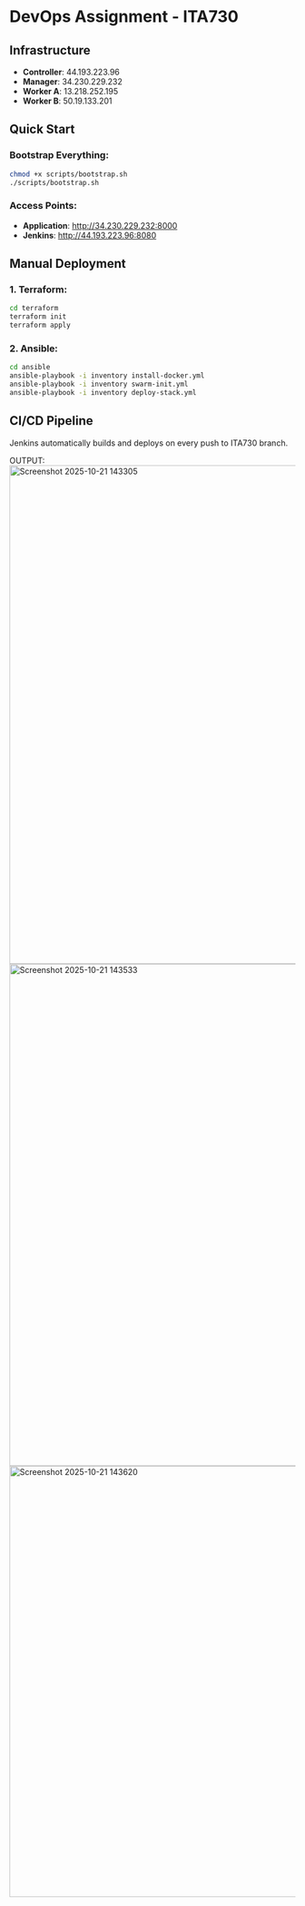 # DevOps Assignment - ITA730

## Infrastructure
- **Controller**: 44.193.223.96
- **Manager**: 34.230.229.232  
- **Worker A**: 13.218.252.195
- **Worker B**: 50.19.133.201

## Quick Start

### Bootstrap Everything:
```bash
chmod +x scripts/bootstrap.sh
./scripts/bootstrap.sh
```

### Access Points:
- **Application**: http://34.230.229.232:8000
- **Jenkins**: http://44.193.223.96:8080

## Manual Deployment

### 1. Terraform:
```bash
cd terraform
terraform init
terraform apply
```

### 2. Ansible:
```bash
cd ansible
ansible-playbook -i inventory install-docker.yml
ansible-playbook -i inventory swarm-init.yml
ansible-playbook -i inventory deploy-stack.yml
```

## CI/CD Pipeline
Jenkins automatically builds and deploys on every push to ITA730 branch.

OUTPUT:
<img width="1919" height="879" alt="Screenshot 2025-10-21 143305" src="https://github.com/user-attachments/assets/9d620947-17a0-4e86-8e41-165d973a968a" />
<img width="1918" height="885" alt="Screenshot 2025-10-21 143533" src="https://github.com/user-attachments/assets/85fa0804-78d7-4911-9ab4-c1e9dba35e2a" />
<img width="1919" height="760" alt="Screenshot 2025-10-21 143620" src="https://github.com/user-attachments/assets/ae130403-c326-469b-8595-fec72bc63f22" />


